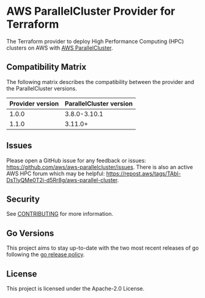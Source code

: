 # AWS ParallelCluster Provider for Terraform
The Terraform provider to deploy High Performance Computing (HPC) clusters on AWS with [AWS ParallelCluster](https://aws.amazon.com/hpc/parallelcluster/).

## Compatibility Matrix
The following matrix describes the compatibility between the provider and the ParallelCluster versions.

| Provider version | ParallelCluster version |
|------------------|-------------------------|
| 1.0.0            | 3.8.0-3.10.1            |
| 1.1.0            | 3.11.0+                 |

## Issues

Please open a GitHub issue for any feedback or issues: https://github.com/aws/aws-parallelcluster/issues.
There is also an active AWS HPC forum which may be helpful: https://repost.aws/tags/TAbl-DsTlyQMe0T2i-d5Rr8g/aws-parallel-cluster.

## Security

See [CONTRIBUTING](CONTRIBUTING.md#security-issue-notifications) for more information.

## Go Versions

This project aims to stay up-to-date with the two most recent releases of go following the [go release policy](https://go.dev/doc/devel/release#policy).

## License

This project is licensed under the Apache-2.0 License.

